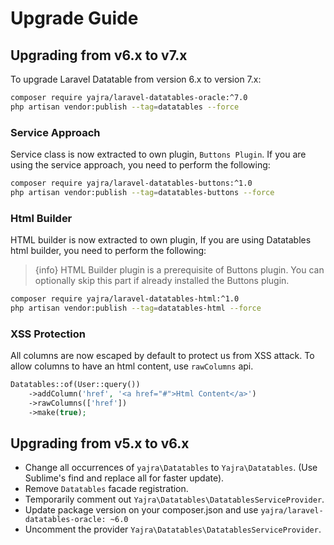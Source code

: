 # Upgrade Guide

<a name="v6-to-v7"></a>
## Upgrading from v6.x to v7.x
To upgrade Laravel Datatable from version 6.x to version 7.x:

```sh
composer require yajra/laravel-datatables-oracle:^7.0
php artisan vendor:publish --tag=datatables --force
```

### Service Approach
Service class is now extracted to own plugin, `Buttons Plugin`. If you are using the service approach, you need to perform the following:

```sh
composer require yajra/laravel-datatables-buttons:^1.0
php artisan vendor:publish --tag=datatables-buttons --force
```

### Html Builder
HTML builder is now extracted to own plugin, If you are using Datatables html builder, you need to perform the following:
> {info} HTML Builder plugin is a prerequisite of Buttons plugin. You can optionally skip this part if already installed the Buttons plugin.

```sh
composer require yajra/laravel-datatables-html:^1.0
php artisan vendor:publish --tag=datatables-html --force
```


### XSS Protection
All columns are now escaped by default to protect us from XSS attack. To allow columns to have an html content, use `rawColumns` api.

```php
Datatables::of(User::query())
	->addColumn('href', '<a href="#">Html Content</a>')
	->rawColumns(['href'])
	->make(true);
```

  
<a name="v5-to-v6"></a>
## Upgrading from v5.x to v6.x
- Change all occurrences of `yajra\Datatables` to `Yajra\Datatables`. (Use Sublime's find and replace all for faster update).
- Remove `Datatables` facade registration.
- Temporarily comment out `Yajra\Datatables\DatatablesServiceProvider`.
- Update package version on your composer.json and use `yajra/laravel-datatables-oracle: ~6.0`
- Uncomment the provider `Yajra\Datatables\DatatablesServiceProvider`.
